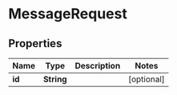 

# MessageRequest



## Properties

| Name | Type | Description | Notes |
|------------ | ------------- | ------------- | -------------|
|**id** | **String** |  |  [optional] |



